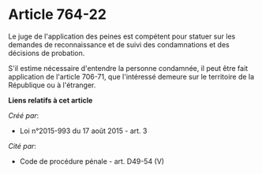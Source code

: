 # Article 764-22

Le juge de l'application des peines est compétent pour statuer sur les demandes de reconnaissance et de suivi des
condamnations et des décisions de probation. 

S'il estime nécessaire d'entendre la personne condamnée, il peut être fait application de l'article 706-71, que l'intéressé
demeure sur le territoire de la République ou à l'étranger.

**Liens relatifs à cet article**

_Créé par_:

  - Loi n°2015-993 du 17 août 2015 - art. 3

_Cité par_:

  - Code de procédure pénale - art. D49-54 (V)
